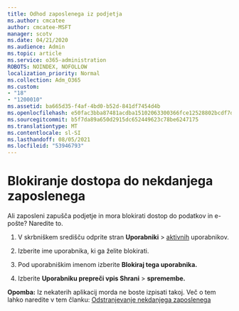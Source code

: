 ```yaml
---
title: Odhod zaposlenega iz podjetja
ms.author: cmcatee
author: cmcatee-MSFT
manager: scotv
ms.date: 04/21/2020
ms.audience: Admin
ms.topic: article
ms.service: o365-administration
ROBOTS: NOINDEX, NOFOLLOW
localization_priority: Normal
ms.collection: Adm_O365
ms.custom:
- "18"
- "1200010"
ms.assetid: ba665d35-f4af-4bd0-b52d-841df7454d4b
ms.openlocfilehash: e50fac3bba87481acdba15102063300366fce12528802bcdf7d8cdf146807e3f
ms.sourcegitcommit: b5f7da89a650d2915dc652449623c78be6247175
ms.translationtype: MT
ms.contentlocale: sl-SI
ms.lasthandoff: 08/05/2021
ms.locfileid: "53946793"
---
```

# <a name="block-access-to-a-former-employee"></a>Blokiranje dostopa do nekdanjega zaposlenega

Ali zaposleni zapušča podjetje in mora blokirati dostop do podatkov in e-pošte? Naredite to.
  
1. V skrbniškem središču odprite stran **Uporabniki** \> [aktivnih](https://go.microsoft.com/fwlink/p/?linkid=834822) uporabnikov.

2. Izberite ime uporabnika, ki ga želite blokirati.

3. Pod uporabniškim imenom izberite **Blokiraj tega uporabnika.**

4. Izberite **Uporabniku prepreči vpis Shrani** \> **spremembe.**

**Opomba:** Iz nekaterih aplikacij morda ne boste izpisati takoj. Več o tem lahko naredite v tem članku: [Odstranjevanje nekdanjega zaposlenega](https://docs.microsoft.com/microsoft-365/admin/add-users/remove-former-employee)